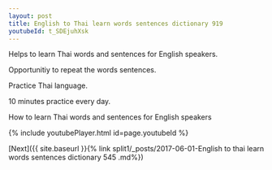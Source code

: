 ```yaml
---
layout: post
title: English to Thai learn words sentences dictionary 919 
youtubeId: t_SDEjuhXsk
---
```

 
 
Helps to learn Thai words and sentences for English speakers.

Opportunitiy to repeat the words sentences. 

Practice Thai language. 
 
10 minutes practice every day. 
 
How to learn Thai words and sentences for English speakers 
 
{% include youtubePlayer.html id=page.youtubeId %}
 
 
[Next]({{ site.baseurl }}{% link  split1/_posts/2017-06-01-English to thai learn words sentences dictionary 545 .md%})
 
